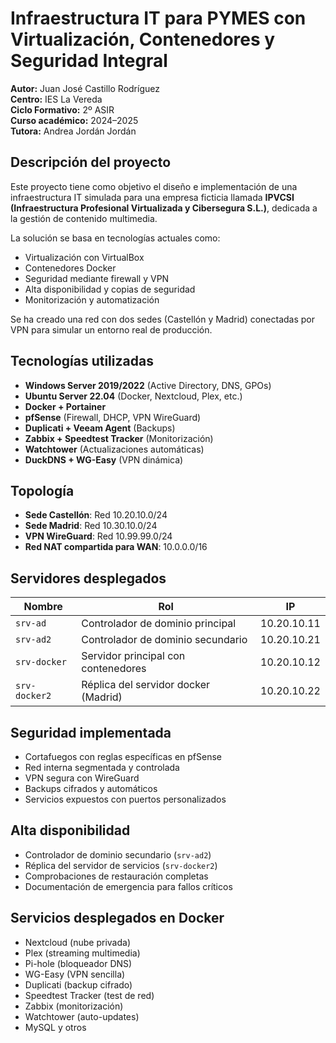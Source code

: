 # Infraestructura IT para PYMES con Virtualización, Contenedores y Seguridad Integral

**Autor:** Juan José Castillo Rodríguez  
**Centro:** IES La Vereda  
**Ciclo Formativo:** 2º ASIR  
**Curso académico:** 2024–2025  
**Tutora:** Andrea Jordán Jordán  

## Descripción del proyecto

Este proyecto tiene como objetivo el diseño e implementación de una infraestructura IT simulada para una empresa ficticia llamada **IPVCSI (Infraestructura Profesional Virtualizada y Cibersegura S.L.)**, dedicada a la gestión de contenido multimedia.

La solución se basa en tecnologías actuales como:
- Virtualización con VirtualBox
- Contenedores Docker
- Seguridad mediante firewall y VPN
- Alta disponibilidad y copias de seguridad
- Monitorización y automatización

Se ha creado una red con dos sedes (Castellón y Madrid) conectadas por VPN para simular un entorno real de producción.

## Tecnologías utilizadas

- **Windows Server 2019/2022** (Active Directory, DNS, GPOs)
- **Ubuntu Server 22.04** (Docker, Nextcloud, Plex, etc.)
- **Docker + Portainer**
- **pfSense** (Firewall, DHCP, VPN WireGuard)
- **Duplicati + Veeam Agent** (Backups)
- **Zabbix + Speedtest Tracker** (Monitorización)
- **Watchtower** (Actualizaciones automáticas)
- **DuckDNS + WG-Easy** (VPN dinámica)

## Topología

- **Sede Castellón**: Red 10.20.10.0/24  
- **Sede Madrid**: Red 10.30.10.0/24  
- **VPN WireGuard**: Red 10.99.99.0/24  
- **Red NAT compartida para WAN**: 10.0.0.0/16

## Servidores desplegados

| Nombre        | Rol                                      | IP            |
|---------------|-------------------------------------------|---------------|
| `srv-ad`      | Controlador de dominio principal          | 10.20.10.11   |
| `srv-ad2`     | Controlador de dominio secundario         | 10.20.10.21   |
| `srv-docker`  | Servidor principal con contenedores       | 10.20.10.12   |
| `srv-docker2` | Réplica del servidor docker (Madrid)      | 10.20.10.22   |

## Seguridad implementada

- Cortafuegos con reglas específicas en pfSense
- Red interna segmentada y controlada
- VPN segura con WireGuard
- Backups cifrados y automáticos
- Servicios expuestos con puertos personalizados

## Alta disponibilidad

- Controlador de dominio secundario (`srv-ad2`)
- Réplica del servidor de servicios (`srv-docker2`)
- Comprobaciones de restauración completas
- Documentación de emergencia para fallos críticos

## Servicios desplegados en Docker

- Nextcloud (nube privada)
- Plex (streaming multimedia)
- Pi-hole (bloqueador DNS)
- WG-Easy (VPN sencilla)
- Duplicati (backup cifrado)
- Speedtest Tracker (test de red)
- Zabbix (monitorización)
- Watchtower (auto-updates)
- MySQL y otros
